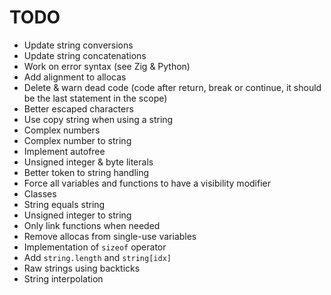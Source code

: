 # TODO
- Update string conversions
- Update string concatenations
- Work on error syntax (see Zig & Python)
- Add alignment to allocas
- Delete & warn dead code (code after return, break or continue, it should be the last statement in the scope)
- Better escaped characters
- Use copy string when using a string
- Complex numbers
- Complex number to string
- Implement autofree
- Unsigned integer & byte literals
- Better token to string handling
- Force all variables and functions to have a visibility modifier
- Classes
- String equals string 
- Unsigned integer to string
- Only link functions when needed
- Remove allocas from single-use variables
- Implementation of `sizeof` operator
- Add `string.length` and `string[idx]`
- Raw strings using backticks
- String interpolation